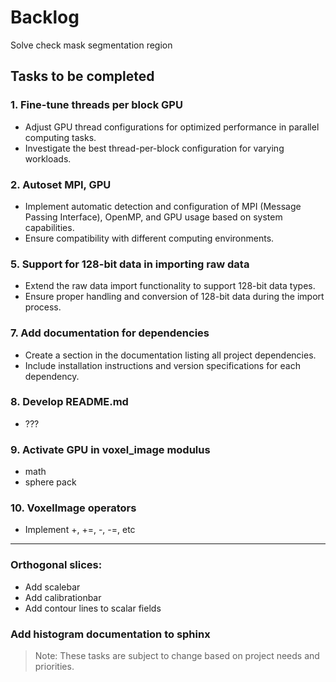 # Backlog

Solve check mask segmentation region

## Tasks to be completed

### 1. Fine-tune threads per block GPU
- Adjust GPU thread configurations for optimized performance in parallel computing tasks.
- Investigate the best thread-per-block configuration for varying workloads.

### 2. Autoset MPI, GPU
- Implement automatic detection and configuration of MPI (Message Passing Interface), OpenMP, and GPU usage based on system capabilities.
- Ensure compatibility with different computing environments.

### 5. Support for 128-bit data in importing raw data
- Extend the raw data import functionality to support 128-bit data types.
- Ensure proper handling and conversion of 128-bit data during the import process.

### 7. Add documentation for dependencies
- Create a section in the documentation listing all project dependencies.
- Include installation instructions and version specifications for each dependency.

### 8. Develop README.md
- ???

### 9. Activate GPU in voxel_image modulus
- math
- sphere pack

### 10. VoxelImage operators
- Implement +, +=, -, -=, etc
---

### Orthogonal slices:
- Add scalebar
- Add calibrationbar
- Add contour lines to scalar fields

### Add histogram documentation to sphinx


> Note: These tasks are subject to change based on project needs and priorities.
